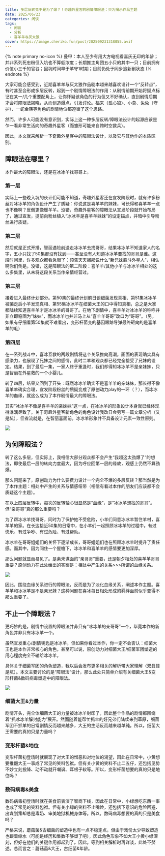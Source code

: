 ```yaml
---
title: 多层反转竟不是为了爆？！奇趣外星客的剧情障眼法：只为揭示作品主题
date: 2025/06/23
categories: 闲谈
tags: 
  - 闲谈
  - 分析
  - 喜羊羊与灰太狼
cover: https://image.cheriko.fun/post/202509231318055.avif
---
```


{% note primary no-icon %}
叠甲：本人至少有用大方电视看喜灰无印的年龄；并非系列死忠粉但入坑也不算低浓度；长期推主角团五小只的其中一只；目前拥有价值小三千的官谷；回坑时间早于羊守1时期；目前仍处于同步追新剧状态
{% endnote %}

大家可能会感受到，近期喜羊羊与灰太狼作品剧本越来越喜欢设计一个“反转点”，有时甚至会形成多层反转，起到一个剧情障眼法的作用：从剧情前期开始将疑点标记在某一/几个重要配角上，让你怀疑该角色的行为但又不好确认，直到剧情后期才会将障眼法揭晓，从而创造爆点，引发讨论。福来（孤心狼）、小莫、兔兔（守护）、一蛇金筷等角色的剧情地位都遵循了这个思路。

然而，许多人可能没有意识到，实际上这一种多层反转/障眼法设计的起源应该是乍一看非常生活向的奇趣外星客（而雏形可能来自跨时空救兵）。

因此，本文就来解析一下奇趣外星客中的障眼法设计，以及它与其他作的本质区别。

## 障眼法在哪里？

本作最大的障眼法，还是在冰冰羊找哥哥上。

### 第一层

实际上一些晚入坑的伙计们可能不知道，奇趣外星客还在宣发阶段时，就有许多粉丝对冰冰羊的角色设计产生了质疑：你说这是喜羊羊的妹妹，可长得和喜羊羊一点也不像啊？反倒更像暖羊羊。没错，奇趣外星客的障眼法从宣发阶段就开始布局了，通过宣发，提前向粉丝植入“冰冰羊是喜羊羊妹妹”的设定锚点，并暗中引导粉丝进行质疑。

### 第二层

然后就是正式开播，智丽遇险前送走冰冰羊去找哥哥，结果冰冰羊不知道家人的名字，五小只找了50集都没有找到——甚至没有人知道冰冰羊要找的哥哥是谁。这段时间里，许多观众都看急眼了：预告天天搁那说什么“新兄妹趣斗外星人”，相认啊你们倒是。没错，这是障眼法的第二阶段：喜羊羊/其他小羊与冰冰羊相处的这么多集里，从未将这段关系当作亲情经营过。

### 第三层

接着进入最终计划部分。第50集的最终计划前日谈细菌发现真相、第51集冰冰羊被骗走后小羊发现真相、第55集冰冰羊在细菌大王的口中得知真相，总之是大家都陆续知道喜羊羊才是冰冰羊的哥哥了。在地下剧情中，喜羊羊对冰冰羊的称呼并非立即稳固为“妹妹”，而冰冰羊也并非马上从“喜羊羊哥哥”改口为“哥哥”。（另，如果有仔细看第50集就不难看出，变形杆菌变的基因跟踪导弹最终砸向的是喜羊羊的毛）

### 第四层

在一系列战斗中，喜冰互救的两段剧情将这个关系推向高潮，画面的表现确实具有感染力，也展现了兄妹之间的感情，此时二羊和观众都已经完全接受了兄妹的设定。结果，到了最后一集，一家人终于重逢时，我们却得知冰冰羊不是亲妹妹，只是智丽在外星救的一个小婴儿。

转了四层，结果又回到了开头：既然冰冰羊确实不是喜羊羊的亲妹妹，那长得不像喜羊羊确实合理，宣发阶段粉丝的质疑变成了原创动力play的一环（？），而冰冰羊的血缘，就这么成为了本作剧情最大的障眼法。

其实“冰冰羊不像是喜羊羊的亲妹妹”这一点，在冰冰羊的形象设计本身就已经体现得淋漓尽致了。关于奇趣外星客新角色的角色设计我改日会另写一篇文章分析（又是坑），但省流就是，在智丽喜面前，冰冰羊形象并不具备设计元素一致性原则。

![](https://image.cheriko.fun/post/202509231317850.avif)

## 为何障眼法？

转了这么多层，但实际上，我相信大部分观众都不会产生“我超这太劲爆了”的想法，即使最后一层的转向力度最大，因为呼应回第一层的缘故，观感上仍然不算劲爆。

那么问题来了，原创动力为什么要费力设计一个完全不爆的多层反转？那当然是为了本作主题：相处中产生的关系与情感纽带（相信有看过本作的朋友们应该都不会质疑这个主题）。

在以上四层反转中，每次的反转轴心很显然是“血缘”，是“冰冰羊想找的哥哥”。但“亲哥哥”真的那么重要吗？

为了帮冰冰羊找哥哥，同时为了保护她不受危险，小羊们同意冰冰羊暂住羊村，喜羊羊的家。在长达接近50集的日常中，在小羊们一起照顾冰冰羊的过程中，有过快乐、有过争吵、有过危险、有过帮助。

冰冰羊在哥哥姐姐们的关怀下逐渐成长，哥哥姐姐们也在照顾冰冰羊时提升了责任感。而其中，因为同住一个屋檐下，冰冰羊和喜羊羊的感情要更加深厚。

那么问题就显而易见了。是素未谋面的“亲哥哥”重要，还是朝夕相处的喜羊羊哥哥重要？原创动力在此处给出的答案是：相处中产生的关系>>>所谓的血缘关系。

![](https://image.cheriko.fun/post/202509231318055.avif)

因此，围绕血缘关系进行的障眼法，反而是为了淡化血缘关系，阐述本作主题。喜羊羊和冰冰羊是不是亲兄妹？这种问题在喜冰每日相处形成的羁绊面前似乎变得不那么重要了。

## 不止一个障眼法？

更巧妙的是，剧情中设置的障眼法并非只有“冰冰羊的亲哥哥”一个，毕竟本作的新角色并非只有冰冰羊一个。

虽然宣发重心/剧情钥匙是冰冰羊，但如果你看过本作，你一定不会否认：细菌大王也是本作非常核心的角色，甚至可以说，原创动力对细菌大王/细菌军团塑造的用心程度完全不输给冰冰羊。

具体关于细菌军团的角色塑造，我以后会发布更多相关的解析带大家理解（双叒叕是坑）。本文主要讨论的是“障眼法”设计，那么此处只简单介绍有关细菌大王&变形杆菌&数码病毒塑造中的障眼法。

![](https://image.cheriko.fun/post/202509231318710.avif)

### 细菌大王&力量

剧情开头，完全体细菌大王的力量被冰冰羊封印了，因此整个作品的剧情都围绕着“抓冰冰羊解封能力”展开。然而随着能帮忙抓羊的好兄弟们陆续来到草原，细菌军团不抓羊的日常剧情反而越来越多，大王的生活反而越来越单纯。所以，细菌大王需要的真的只是力量吗？

### 变形杆菌&地位

变形杆菌初登场时就展现了对大王的憎恶和对地位的渴望，因此在日常中，小黄想要推翻大王一事成了常见的笑料包袱。但有关小黄的笑料不止二五仔，还包括见势不妙立刻投降、动不动就开嘲讽、耳根子软等。所以，变形杆菌想要的真的只是地位吗？

### 数码病毒&美食

数码病毒初登场时就在美食前表演了智商下线，因此在日常中，小绿想吃东西一事也成了常见的笑料包袱。但有关小绿的笑料不止嘴馋，还包括下意识的危险回避、出谋划策却总是毒奶、审美地狱机械身体等。所以，数码病毒想要的真的只是美食吗？

严格来说，蘑菇菌&古细菌的塑造中也有一点不稳定点，但由于戏份太少导致塑造也跟着缩水（可能是经历和集数不够塑了吧），因此角色形象不如大王小黄小绿深刻，但好在他们的关键作用都起到了。因此，等到相关解析时再详谈，此处不赘述。总而言之：蘑菇菌&大王，古细菌&年龄。